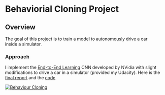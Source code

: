 # Behaviorial Cloning Project


Overview
---

The goal of this project is to train a model to autonomously drive a car inside a simulator.

### Approach

I implement the [End-to-End Learning](https://arxiv.org/pdf/1604.07316.pdf) CNN developed by NVidia with slight modifications to drive a car in a simulator (provided my Udacity). Here is the [final report](https://github.com/purnendu23/Behavioral_Cloning/blob/master/final_report.md) and the [code](model.ipynb)

[![Behaviour Cloning](./output_images/youtube_pic.png)](https://youtu.be/UPuqLdaoHVs)

